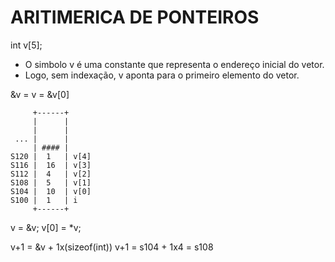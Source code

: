 # ARITIMERICA DE PONTEIROS

int v[5];

- O simbolo v é uma constante que representa o endereço inicial do vetor.
- Logo, sem indexação, v aponta para o primeiro elemento do vetor.

&v = v = &v[0]

         +------+
         |  	| 
         |      |
     ... |  	|
    	 | #### |
    S120 |  1   | v[4]
    S116 |  16  | v[3]
    S112 |  4   | v[2]
    S108 |  5   | v[1]
    S104 |  10  | v[0]
    S100 |  1   | i
         +------+

v = &v;
v[0] = *v;

v+1 = &v + 1x(sizeof(int))
v+1 = s104 + 1x4 = s108









